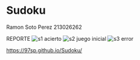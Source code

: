 # Sudoku
Ramon Soto Perez
213026262

REPORTE
![s1](https://user-images.githubusercontent.com/111558120/187739161-c0024650-e2ca-4ef5-8481-321a865e32dc.PNG)
acierto
![s2](https://user-images.githubusercontent.com/111558120/187739164-d414aae4-2cbf-42f7-98ab-4e88cc9501b2.PNG)
juego inicial
![s3](https://user-images.githubusercontent.com/111558120/187739167-43f2520b-c215-4e3e-b3f6-a5e2add9adc0.PNG)
error

https://97sp.github.io/Sudoku/
